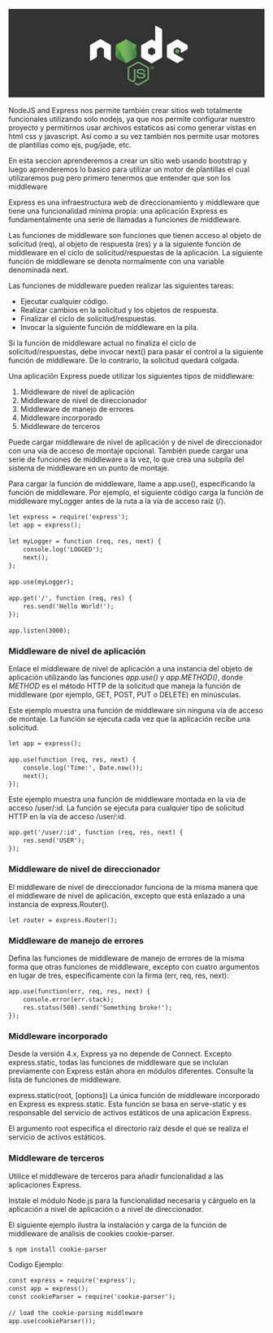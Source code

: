 ![express-middleware-nodejs](./assets/nodejs.jpeg)

NodeJS and Express nos permite también crear sitios web totalmente funcionales utilizando solo nodejs, ya que nos permite configurar nuestro proyecto y permitirnos usar archivos estaticos asi como generar vistas en html css y javascript. Así como a su vez también nos permite usar motores de plantillas como ejs, pug/jade, etc.

En esta seccion aprenderemos a crear un sitio web usando bootstrap y luego aprenderemos lo basico para utilizar un motor de plantillas el cual utilizaremos pug pero primero tenermos que entender que son los middleware

Express es una infraestructura web de direccionamiento y middleware que tiene una funcionalidad mínima propia: una aplicación Express es fundamentalmente una serie de llamadas a funciones de middleware.

Las funciones de middleware son funciones que tienen acceso al objeto de solicitud (req), al objeto de respuesta (res) y a la siguiente función de middleware en el ciclo de solicitud/respuestas de la aplicación. La siguiente función de middleware se denota normalmente con una variable denominada next.

Las funciones de middleware pueden realizar las siguientes tareas:

- Ejecutar cualquier código.
- Realizar cambios en la solicitud y los objetos de respuesta.
- Finalizar el ciclo de solicitud/respuestas.
- Invocar la siguiente función de middleware en la pila.

Si la función de middleware actual no finaliza el ciclo de solicitud/respuestas, debe invocar next() para pasar el control a la siguiente función de middleware. De lo contrario, la solicitud quedará colgada.

Una aplicación Express puede utilizar los siguientes tipos de middleware:

1. Middleware de nivel de aplicación
2. Middleware de nivel de direccionador
3. Middleware de manejo de errores
4. Middleware incorporado
5. Middleware de terceros

Puede cargar middleware de nivel de aplicación y de nivel de direccionador con una vía de acceso de montaje opcional. También puede cargar una serie de funciones de middleware a la vez, lo que crea una subpila del sistema de middleware en un punto de montaje.

Para cargar la función de middleware, llame a app.use(), especificando la función de middleware. Por ejemplo, el siguiente código carga la función de middleware myLogger antes de la ruta a la vía de acceso raíz (/).

    let express = require('express');
    let app = express();

    let myLogger = function (req, res, next) {
        console.log('LOGGED');
        next();
    };

    app.use(myLogger);

    app.get('/', function (req, res) {
        res.send('Hello World!');
    });

    app.listen(3000);


### Middleware de nivel de aplicación

Enlace el middleware de nivel de aplicación a una instancia del objeto de aplicación utilizando las funciones *app.use()* y *app.METHOD()*, donde *METHOD* es el método HTTP de la solicitud que maneja la función de middleware (por ejemplo, GET, POST, PUT o DELETE) en minúsculas.

Este ejemplo muestra una función de middleware sin ninguna vía de acceso de montaje. La función se ejecuta cada vez que la aplicación recibe una solicitud.

    let app = express();

    app.use(function (req, res, next) {
        console.log('Time:', Date.now());
        next();
    });

Este ejemplo muestra una función de middleware montada en la vía de acceso /user/:id. La función se ejecuta para cualquier tipo de solicitud HTTP en la vía de acceso /user/:id.

    app.get('/user/:id', function (req, res, next) {
        res.send('USER');
    });

### Middleware de nivel de direccionador

El middleware de nivel de direccionador funciona de la misma manera que el middleware de nivel de aplicación, excepto que está enlazado a una instancia de express.Router().

    let router = express.Router();


### Middleware de manejo de errores

Defina las funciones de middleware de manejo de errores de la misma forma que otras funciones de middleware, excepto con cuatro argumentos en lugar de tres, específicamente con la firma (err, req, res, next):

    app.use(function(err, req, res, next) {
        console.error(err.stack);
        res.status(500).send('Something broke!');
    });

### Middleware incorporado

Desde la versión 4.x, Express ya no depende de Connect. Excepto express.static, todas las funciones de middleware que se incluían previamente con Express están ahora en módulos diferentes. Consulte la lista de funciones de middleware.

express.static(root, [options])
La única función de middleware incorporado en Express es express.static. Esta función se basa en serve-static y es responsable del servicio de activos estáticos de una aplicación Express.

El argumento root especifica el directorio raíz desde el que se realiza el servicio de activos estáticos.

### Middleware de terceros

Utilice el middleware de terceros para añadir funcionalidad a las aplicaciones Express.

Instale el módulo Node.js para la funcionalidad necesaria y cárguelo en la aplicación a nivel de aplicación o a nivel de direccionador.

El siguiente ejemplo ilustra la instalación y carga de la función de middleware de análisis de cookies cookie-parser.

    $ npm install cookie-parser

Codigo Ejemplo:

    const express = require('express');
    const app = express();
    const cookieParser = require('cookie-parser');

    // load the cookie-parsing middleware
    app.use(cookieParser());